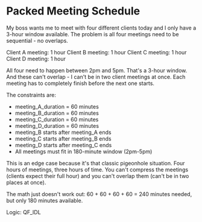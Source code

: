# Packed Meeting Schedule

My boss wants me to meet with four different clients today and I only have a 3-hour window available. The problem is all four meetings need to be sequential - no overlaps.

Client A meeting: 1 hour
Client B meeting: 1 hour
Client C meeting: 1 hour
Client D meeting: 1 hour

All four need to happen between 2pm and 5pm. That's a 3-hour window. And these can't overlap - I can't be in two client meetings at once. Each meeting has to completely finish before the next one starts.

The constraints are:
- meeting_A_duration = 60 minutes
- meeting_B_duration = 60 minutes
- meeting_C_duration = 60 minutes
- meeting_D_duration = 60 minutes
- meeting_B starts after meeting_A ends
- meeting_C starts after meeting_B ends
- meeting_D starts after meeting_C ends
- All meetings must fit in 180-minute window (2pm-5pm)

This is an edge case because it's that classic pigeonhole situation. Four hours of meetings, three hours of time. You can't compress the meetings (clients expect their full hour) and you can't overlap them (can't be in two places at once).

The math just doesn't work out: 60 + 60 + 60 + 60 = 240 minutes needed, but only 180 minutes available.

Logic: QF_IDL
